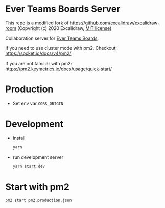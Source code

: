 # Ever Teams Boards Server

This repo is a modified fork of https://github.com/excalidraw/excalidraw-room (Copyright (c) 2020 Excalidraw, [MIT license](https://github.com/excalidraw/excalidraw-room/blob/master/LICENSE))

Collaboration server for [Ever Teams Boards](https://github.com/ever-co/ever-teams-boards).

If you need to use cluster mode with pm2. Checkout: https://socket.io/docs/v4/pm2/

If you are not familiar with pm2: https://pm2.keymetrics.io/docs/usage/quick-start/

# Production

- Set env var `CORS_ORIGIN`

# Development

- install

  ```sh
  yarn
  ```

- run development server

  ```sh
  yarn start:dev
  ```

# Start with pm2

```
pm2 start pm2.production.json
```
